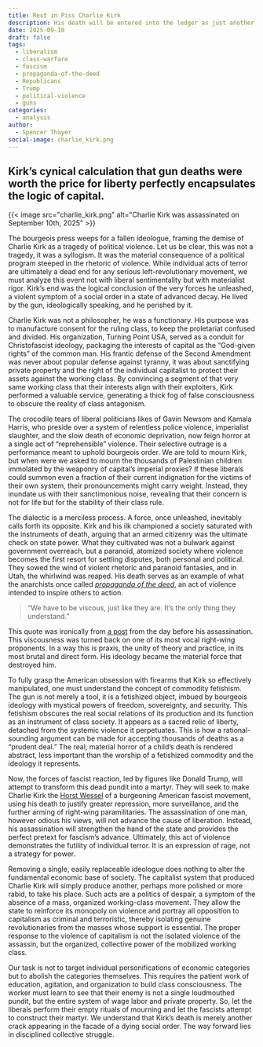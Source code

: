 ```yaml
---
title: Rest in Piss Charlie Kirk
description: His death will be entered into the ledger as just another cost of doing business.
date: 2025-09-10
draft: false
tags:
  - liberalism
  - class-warfare
  - fascism
  - propaganda-of-the-deed
  - Republicans
  - Trump
  - political-violence
  - guns
categories:
  - analysis
author:
  - Spencer Thayer
social-image: charlie_kirk.png
---
```

##  Kirk’s cynical calculation that gun deaths were worth the price for liberty perfectly encapsulates the logic of capital. 

{{< image src="charlie_kirk.png" alt="Charlie Kirk was assassinated on September 10th, 2025" >}}

The bourgeois press weeps for a fallen ideologue, framing the demise of Charlie Kirk as a tragedy of political violence. Let us be clear, this was not a tragedy, it was a syllogism. It was the material consequence of a political program steeped in the rhetoric of violence. While individual acts of terror are ultimately a dead end for any serious left-revolutionary movement, we must analyze this event not with liberal sentimentality but with materialist rigor. Kirk’s end was the logical conclusion of the very forces he unleashed, a violent symptom of a social order in a state of advanced decay. He lived by the gun, ideologically speaking, and he perished by it.

Charlie Kirk was not a philosopher, he was a functionary. His purpose was to manufacture consent for the ruling class, to keep the proletariat confused and divided. His organization, Turning Point USA, served as a conduit for Christofascist ideology, packaging the interests of capital as the “God-given rights” of the common man. His frantic defense of the Second Amendment was never about popular defense against tyranny, it was about sanctifying private property and the right of the individual capitalist to protect their assets against the working class. By convincing a segment of that very same working class that their interests align with their exploiters, Kirk performed a valuable service, generating a thick fog of false consciousness to obscure the reality of class antagonism.

The crocodile tears of liberal politicians likes of Gavin Newsom and Kamala Harris, who preside over a system of relentless police violence, imperialist slaughter, and the slow death of economic deprivation, now feign horror at a single act of “reprehensible” violence. Their selective outrage is a performance meant to uphold bourgeois order. We are told to mourn Kirk, but when were we asked to mourn the thousands of Palestinian children immolated by the weaponry of capital’s imperial proxies? If these liberals could summon even a fraction of their current indignation for the victims of their own system, their pronouncements might carry weight. Instead, they inundate us with their sanctimonious noise, revealing that their concern is not for life but for the stability of their class rule.

The dialectic is a merciless process. A force, once unleashed, inevitably calls forth its opposite. Kirk and his ilk championed a society saturated with the instruments of death, arguing that an armed citizenry was the ultimate check on state power. What they cultivated was not a bulwark against government overreach, but a paranoid, atomized society where violence becomes the first resort for settling disputes, both personal and political. They sowed the wind of violent rhetoric and paranoid fantasies, and in Utah, the whirlwind was reaped. His death serves as an example of what the anarchists once called [_propaganda of the deed_](https://theanarchistlibrary.org/category/topic/propaganda-of-the-deed), an act of violence intended to inspire others to action.   

> “We have to be viscous, just like they are. It’s the only thing they understand.”

This quote was ironically from [a post](https://x.com/charliekirk11/status/1965458939644109294) from the day before his assassination. This viscousness was turned back on one of its most vocal right-wing proponents. In a way this is praxis, the unity of theory and practice, in its most brutal and direct form. His ideology became the material force that destroyed him.

To fully grasp the American obsession with firearms that Kirk so effectively manipulated, one must understand the concept of commodity fetishism. The gun is not merely a tool, it is a fetishized object, imbued by bourgeois ideology with mystical powers of freedom, sovereignty, and security. This fetishism obscures the real social relations of its production and its function as an instrument of class society. It appears as a sacred relic of liberty, detached from the systemic violence it perpetuates. This is how a rational-sounding argument can be made for accepting thousands of deaths as a “prudent deal.” The real, material horror of a child’s death is rendered abstract, less important than the worship of a fetishized commodity and the ideology it represents.

Now, the forces of fascist reaction, led by figures like Donald Trump, will attempt to transform this dead pundit into a martyr. They will seek to make Charlie Kirk the [Horst Wessel](https://theanarchistlibrary.org/library/albert-meltzer-anarchist-activity-in-nazi-germany) of a burgeoning American fascist movement, using his death to justify greater repression, more surveillance, and the further arming of right-wing paramilitaries. The assassination of one man, however odious his views, will not advance the cause of liberation. Instead, his assassination will strengthen the hand of the state and provides the perfect pretext for fascism’s advance. Ultimately, this act of violence demonstrates the futility of individual terror. It is an expression of rage, not a strategy for power.

Removing a single, easily replaceable ideologue does nothing to alter the fundamental economic base of society. The capitalist system that produced Charlie Kirk will simply produce another, perhaps more polished or more rabid, to take his place. Such acts are a politics of despair, a symptom of the absence of a mass, organized working-class movement. They allow the state to reinforce its monopoly on violence and portray all opposition to capitalism as criminal and terroristic, thereby isolating genuine revolutionaries from the masses whose support is essential. The proper response to the violence of capitalism is not the isolated violence of the assassin, but the organized, collective power of the mobilized working class.

Our task is not to target individual personifications of economic categories but to abolish the categories themselves. This requires the patient work of education, agitation, and organization to build class consciousness. The worker must learn to see that their enemy is not a single loudmouthed pundit, but the entire system of wage labor and private property. So, let the liberals perform their empty rituals of mourning and let the fascists attempt to construct their martyr. We understand that Kirk’s death is merely another crack appearing in the facade of a dying social order. The way forward lies in disciplined collective struggle.